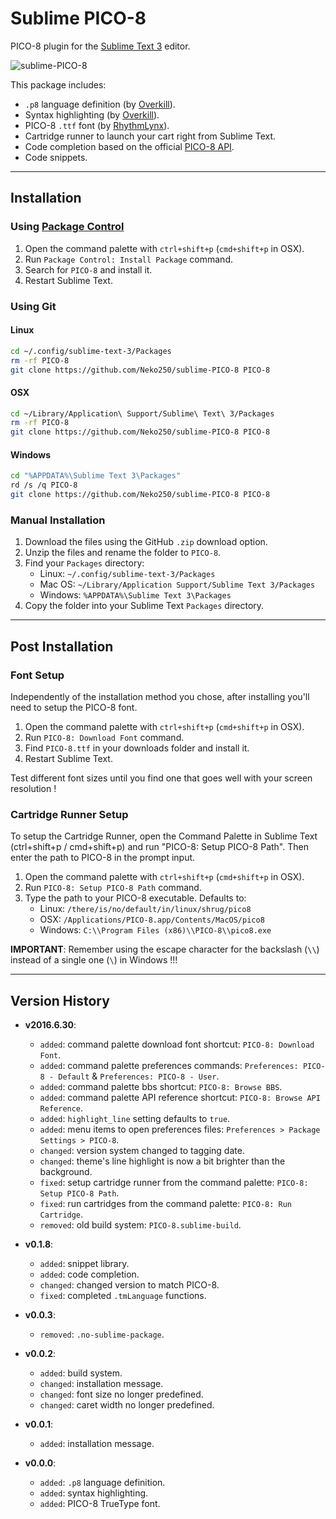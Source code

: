 # Sublime PICO-8

PICO-8 plugin for the [Sublime Text 3](https://www.sublimetext.com/) editor.

![sublime-PICO-8](https://raw.githubusercontent.com/Neko250/sublime-PICO-8/master/img/screenshot.png)

This package includes:

- `.p8` language definition (by [Overkill](http://www.lexaloffle.com/bbs/?uid=11331)).
- Syntax highlighting (by [Overkill](http://www.lexaloffle.com/bbs/?uid=11331)).
- PICO-8 `.ttf` font (by [RhythmLynx](http://www.lexaloffle.com/bbs/?uid=11704)).
- Cartridge runner to launch your cart right from Sublime Text.
- Code completion based on the official [PICO-8 API](http://neko250.github.io/pico8-api/).
- Code snippets.

----

## Installation

### Using [Package Control](https://packagecontrol.io/)

1. Open the command palette with `ctrl+shift+p` (`cmd+shift+p` in OSX).
1. Run `Package Control: Install Package` command.
1. Search for `PICO-8` and install it.
1. Restart Sublime Text.

### Using Git

#### Linux

```bash
cd ~/.config/sublime-text-3/Packages
rm -rf PICO-8
git clone https://github.com/Neko250/sublime-PICO-8 PICO-8
```

#### OSX

```bash
cd ~/Library/Application\ Support/Sublime\ Text\ 3/Packages
rm -rf PICO-8
git clone https://github.com/Neko250/sublime-PICO-8 PICO-8
```

#### Windows

```bash
cd "%APPDATA%\Sublime Text 3\Packages"
rd /s /q PICO-8
git clone https://github.com/Neko250/sublime-PICO-8 PICO-8
```

### Manual Installation

1. Download the files using the GitHub `.zip` download option.
1. Unzip the files and rename the folder to `PICO-8`.
1. Find your `Packages` directory:
	- Linux: `~/.config/sublime-text-3/Packages`
	- Mac OS: `~/Library/Application Support/Sublime Text 3/Packages`
	- Windows: `%APPDATA%\Sublime Text 3\Packages`
1. Copy the folder into your Sublime Text `Packages` directory.

----

## Post Installation

### Font Setup

Independently of the installation method you chose, after installing you'll need to setup the PICO-8 font.

1. Open the command palette with `ctrl+shift+p` (`cmd+shift+p` in OSX).
1. Run `PICO-8: Download Font` command.
1. Find `PICO-8.ttf` in your downloads folder and install it.
1. Restart Sublime Text.

Test different font sizes until you find one that goes well with your screen resolution !

### Cartridge Runner Setup

To setup the Cartridge Runner, open the Command Palette in Sublime Text (ctrl+shift+p / cmd+shift+p) and run "PICO-8: Setup PICO-8 Path".
Then enter the path to PICO-8 in the prompt input.

1. Open the command palette with `ctrl+shift+p` (`cmd+shift+p` in OSX).
1. Run `PICO-8: Setup PICO-8 Path` command.
1. Type the path to your PICO-8 executable. Defaults to:
	- Linux: `/there/is/no/default/in/linux/shrug/pico8`
	- OSX: `/Applications/PICO-8.app/Contents/MacOS/pico8`
	- Windows: `C:\\Program Files (x86)\\PICO-8\\pico8.exe`

__IMPORTANT__: Remember using the escape character for the backslash (`\\`) instead of a single one (`\`) in Windows !!!

----

## Version History

- __v2016.6.30__:
	- `added`: command palette download font shortcut: `PICO-8: Download Font`.
	- `added`: command palette preferences commands: `Preferences: PICO-8 - Default` & `Preferences: PICO-8 - User`.
	- `added`: command palette bbs shortcut: `PICO-8: Browse BBS`.
	- `added`: command palette API reference shortcut: `PICO-8: Browse API Reference`.
	- `added`: `highlight_line` setting defaults to `true`.
	- `added`: menu items to open preferences files: `Preferences > Package Settings > PICO-8`.
	- `changed`: version system changed to tagging date.
	- `changed`: theme's line highlight is now a bit brighter than the background.
	- `fixed`: setup cartridge runner from the command palette: `PICO-8: Setup PICO-8 Path`.
	- `fixed`: run cartridges from the command palette: `PICO-8: Run Cartridge`.
	- `removed`: old build system: `PICO-8.sublime-build`.

- __v0.1.8__:
	- `added`: snippet library.
	- `added`: code completion.
	- `changed`: changed version to match PICO-8.
	- `fixed`: completed `.tmLanguage` functions.

- __v0.0.3__:
	- `removed`: `.no-sublime-package`.

- __v0.0.2__:
	- `added`: build system.
	- `changed`: installation message.
	- `changed`: font size no longer predefined.
	- `changed`: caret width no longer predefined.

- __v0.0.1__:
	- `added`: installation message.

- __v0.0.0__:
	- `added`: `.p8` language definition.
	- `added`: syntax highlighting.
	- `added`: PICO-8 TrueType font.
